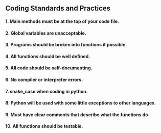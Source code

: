 ## Coding Standards and Practices
#### 1. Main methods must be at the top of your code file.
#### 2. Global variables are unacceptable.
#### 3. Programs should be broken into functions if possible.
#### 4. All functions should be well defined.
#### 5. All code should be self-documenting.
#### 6. No compiler or interpreter errors.
#### 7. snake_case when coding in python.
#### 8. Python will be used with some little exceptions to other languages.
#### 9. Must have clear comments that describe what the functions do.
#### 10. All functions should be testable.
